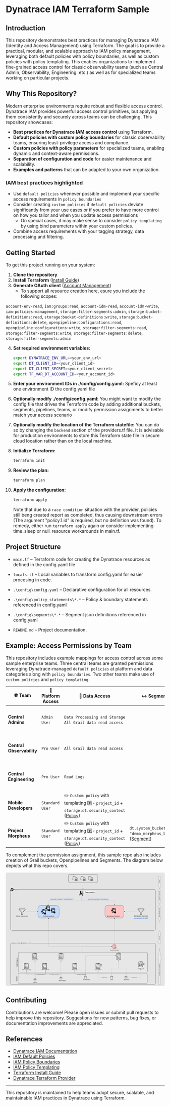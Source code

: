 # Dynatrace IAM Terraform Sample

## Introduction


This repository demonstrates best practices for managing Dynatrace IAM (Identity and Access Management) using Terraform. The goal is to provide a practical, modular, and scalable approach to IAM policy management, leveraging both default policies with policy boundaries, as well as custom policies with policy templating. This enables organizations to implement fine-grained access control for classic observability teams (such as Central Admin, Observability, Engineering. etc.) as well as for specialized teams working on particular projects.

## Why This Repository?

Modern enterprise environments require robust and flexible access control. Dynatrace IAM provides powerful access control primitives, but applying them consistently and securely across teams can be challenging. This repository showcases:


- **Best practices for Dynatrace IAM access control** using Terraform.
- **Default policies with custom policy boundaries** for classic observability teams, ensuring least-privilege access and compliance.
- **Custom policies with policy parameters** for specialized teams, enabling dynamic and context-aware permissions.
- **Separation of configuration and code** for easier maintenance and scalability.
- **Examples and patterns** that can be adapted to your own organization.


### IAM best practices highlighted

- Use `default policies` whenever possible and implement your specific access requirements in `policy boundaries`
- Consider creating `custom policies` if `default policies` deviate significantly from your use cases or if you prefer to have more control on how you tailor and when you update access permissions
  - On special cases, it may make sense to consider `policy templating` by using bind parameters within your custom policies.
- Combine access requirements with your tagging strategy, data processing and filtering.



## Getting Started

To get this project running on your system:

1. **Clone the repository**
2. **Install Terraform** ([Install Guide](https://developer.hashicorp.com/terraform/install))
3. **Generate OAuth client** ([Account Management](https://myaccount.dynatrace.com))
   - To support all resource creation here, esure you include the following scopes:
  
`account-env-read`, `iam:groups:read`, `account-idm-read`, `account-idm-write`, `iam-policies-management`, `storage:filter-segments:admin`, `storage:bucket-definitions:read`, `storage:bucket-definitions:write`, `storage:bucket-definitions:delete`, `openpipeline:configurations:read`, `openpipeline:configurations:write`, `storage:filter-segments:read`, `storage:filter-segments:write`, `storage:filter-segments:delete`, `storage:filter-segments:admin`

4. **Set required environment variables:**
    ```sh
    export DYNATRACE_ENV_URL=<your_env_url>
    export DT_CLIENT_ID=<your_client_id>
    export DT_CLIENT_SECRET=<your_client_secret>
    export TF_VAR_DT_ACCOUNT_ID=<your_account_id>

5. **Enter your environment IDs in ./config/config.yaml:**
   Speficy at least one environment ID the config.yaml file

6. **Optionally modify ./config/config.yaml:**
   You might want to modify the config file that drives the Terraform code by adding additional buckets, segments, pipelines, teams, or modify permission assignments to better match your access scenario

7. **Optionally modify the location of the Terraform statefile:**
   You can do so by changing the `backend` section of the providers.tf file. It is advisable for production environments to store this Terraform state file in secure cloud location rather than on the local machine.

8. **Initialize Terraform:**
    ```sh
    terraform init
    ```
9. **Review the plan:**
    ```sh
    terraform plan
    ```
10. **Apply the configuration:**

    ```sh
    terraform apply
    ```
    Note that due to a `race condition` situation with the provider, policies still beng created report as completed, thus causing downstream errors (The argument "policy.1.id" is required, but no definition was found). To remedy, either run `terraform apply` again or consider implementing time_sleep or null_resource workarounds in main.tf.
## Project Structure


- `main.tf` – Terraform code for creating the Dynatrace resources as defined in the config.yaml file
- `locals.tf` – Local variables to transform config.yaml for easier procesing in code.
- `.\config\config.yaml` – Declarative configuration for all resources.
- `.\config\policy_statements\*.*` – Policy & boundary statements referenced in config.yaml
- `.\config\segments\*.*` – Segment json definitions referenced in config.yaml

- `README.md` – Project documentation.

## Example: Access Permissions by Team

This repository includes example mappings for access control across some sample enterprise teams. Three central teams are granted permissions leveraging Dynatrace-managed `default policies` at platform and data categories along with `policy boundaries`. Two other teams make use of `custom policies` and `policy templating`.

| :soccer: Team             | :page_with_curl: Platform Access  | :page_with_curl: Data Access                                                                                                                                              |:left_right_arrow: Segment                 | :customs: Access Restrictions                                                                         |
|---------------------------|-----------------------------------|---------------------------------------------------------------------------------------------------------------------------------------------------------------------------|-------------------------------------------|-------------------------------------------------------------------------------------------------------|
| **Central Admins**        | `Admin User`                      | `Data Processing and Storage`<br>`All Grail data read access`                                                                                                             |                                           | - No access to `morpheus` bucket ([Boundary](./config/policy_statements/bnd_demo_morpheus_block.bnd)) |
| **Central Observability** | `Pro User`                        | `All Grail data read access`                                                                                                                                              |                                           | - No access to `morpheus` bucket ([Boundary](./config/policy_statements/bnd_demo_morpheus_block.bnd)) |
| **Central Engineering**   | `Pro User`                        | `Read Logs`                                                                                                                                                               |                                           | - No access to `morpheus` bucket ([Boundary](./config/policy_statements/bnd_demo_morpheus_block.bnd)) |
| **Mobile Developers**     | `Standard User`                   | :pencil2: `Custom policy` with templating :hash:- `project_id` + `storage:dt.security_context` ([Policy](./config/policy_statements/pol_demo_project_mobile_team.pol))    |                                           | - No access to `morpheus` bucket ([Boundary](./config/policy_statements/bnd_demo_morpheus_block.bnd)) |
| **Project Morpheus**      | `Standard User`                   | :pencil2: `Custom policy` with templating :hash:- `project_id` + `storage:dt.security_context` ([Policy](./config/policy_statements/pol_demo_project_morpheus_team.pol))  |`dt.system_bucket = "demo_morpheus_bucket"` ([Segment](./config/segments/morpheus.json))|                                                          |


To complement the permission assignment, this sample repo also includes creation of Grail buckets, Openpipelines and Segments. The diagram below depicts what this repo covers.

![alt text](./images/TeamAccess.jpg "Team Access")


## Contributing

Contributions are welcome! Please open issues or submit pull requests to help improve this repository. Suggestions for new patterns, bug fixes, or documentation improvements are appreciated.

## References
- [Dynatrace IAM Documentation](https://docs.dynatrace.com/docs/manage/access-control/iam/introduction)
- [IAM Default Policies](https://docs.dynatrace.com/docs/manage/identity-access-management/use-cases/default-groups-permissions)
- [IAM Policy Boundaries](https://docs.dynatrace.com/docs/manage/identity-access-management/permission-management/manage-user-permissions-policies/iam-policy-boundaries)
- [IAM Policy Templating](https://docs.dynatrace.com/docs/manage/identity-access-management/permission-management/manage-user-permissions-policies/advanced/iam-policy-templating)
- [Terraform Install Guide](https://developer.hashicorp.com/terraform/install)
- [Dynatrace Terraform Provider](https://registry.terraform.io/providers/dynatrace-oss/dynatrace/latest/docs)

---
This repository is maintained to help teams adopt secure, scalable, and maintainable IAM practices in Dynatrace using Terraform.